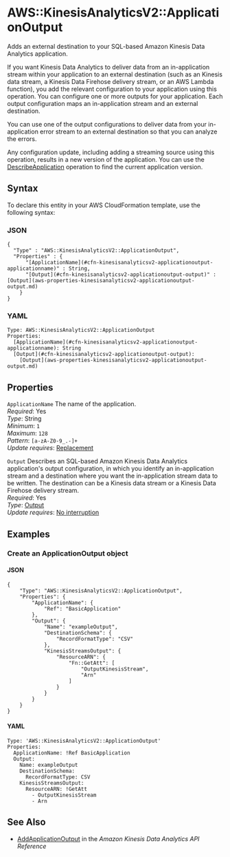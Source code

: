 # AWS::KinesisAnalyticsV2::ApplicationOutput<a name="aws-resource-kinesisanalyticsv2-applicationoutput"></a>

Adds an external destination to your SQL\-based Amazon Kinesis Data Analytics application\.

If you want Kinesis Data Analytics to deliver data from an in\-application stream within your application to an external destination \(such as an Kinesis data stream, a Kinesis Data Firehose delivery stream, or an AWS Lambda function\), you add the relevant configuration to your application using this operation\. You can configure one or more outputs for your application\. Each output configuration maps an in\-application stream and an external destination\.

 You can use one of the output configurations to deliver data from your in\-application error stream to an external destination so that you can analyze the errors\. 

 Any configuration update, including adding a streaming source using this operation, results in a new version of the application\. You can use the [DescribeApplication](https://docs.aws.amazon.com/kinesisanalytics/latest/apiv2/API_DescribeApplication.html) operation to find the current application version\.

## Syntax<a name="aws-resource-kinesisanalyticsv2-applicationoutput-syntax"></a>

To declare this entity in your AWS CloudFormation template, use the following syntax:

### JSON<a name="aws-resource-kinesisanalyticsv2-applicationoutput-syntax.json"></a>

```
{
  "Type" : "AWS::KinesisAnalyticsV2::ApplicationOutput",
  "Properties" : {
      "[ApplicationName](#cfn-kinesisanalyticsv2-applicationoutput-applicationname)" : String,
      "[Output](#cfn-kinesisanalyticsv2-applicationoutput-output)" : [Output](aws-properties-kinesisanalyticsv2-applicationoutput-output.md)
    }
}
```

### YAML<a name="aws-resource-kinesisanalyticsv2-applicationoutput-syntax.yaml"></a>

```
Type: AWS::KinesisAnalyticsV2::ApplicationOutput
Properties: 
  [ApplicationName](#cfn-kinesisanalyticsv2-applicationoutput-applicationname): String
  [Output](#cfn-kinesisanalyticsv2-applicationoutput-output): 
    [Output](aws-properties-kinesisanalyticsv2-applicationoutput-output.md)
```

## Properties<a name="aws-resource-kinesisanalyticsv2-applicationoutput-properties"></a>

`ApplicationName`  <a name="cfn-kinesisanalyticsv2-applicationoutput-applicationname"></a>
The name of the application\.  
*Required*: Yes  
*Type*: String  
*Minimum*: `1`  
*Maximum*: `128`  
*Pattern*: `[a-zA-Z0-9_.-]+`  
*Update requires*: [Replacement](https://docs.aws.amazon.com/AWSCloudFormation/latest/UserGuide/using-cfn-updating-stacks-update-behaviors.html#update-replacement)

`Output`  <a name="cfn-kinesisanalyticsv2-applicationoutput-output"></a>
 Describes an SQL\-based Amazon Kinesis Data Analytics application's output configuration, in which you identify an in\-application stream and a destination where you want the in\-application stream data to be written\. The destination can be a Kinesis data stream or a Kinesis Data Firehose delivery stream\.   
*Required*: Yes  
*Type*: [Output](aws-properties-kinesisanalyticsv2-applicationoutput-output.md)  
*Update requires*: [No interruption](https://docs.aws.amazon.com/AWSCloudFormation/latest/UserGuide/using-cfn-updating-stacks-update-behaviors.html#update-no-interrupt)

## Examples<a name="aws-resource-kinesisanalyticsv2-applicationoutput--examples"></a>

### Create an ApplicationOutput object<a name="aws-resource-kinesisanalyticsv2-applicationoutput--examples--Create_an_ApplicationOutput_object"></a>

#### JSON<a name="aws-resource-kinesisanalyticsv2-applicationoutput--examples--Create_an_ApplicationOutput_object--json"></a>

```
{
    "Type": "AWS::KinesisAnalyticsV2::ApplicationOutput",
    "Properties": {
        "ApplicationName": {
            "Ref": "BasicApplication"
        },
        "Output": {
            "Name": "exampleOutput",
            "DestinationSchema": {
                "RecordFormatType": "CSV"
            },
            "KinesisStreamsOutput": {
                "ResourceARN": {
                    "Fn::GetAtt": [
                        "OutputKinesisStream",
                        "Arn"
                    ]
                }
            }
        }
    }
}
```

#### YAML<a name="aws-resource-kinesisanalyticsv2-applicationoutput--examples--Create_an_ApplicationOutput_object--yaml"></a>

```
Type: 'AWS::KinesisAnalyticsV2::ApplicationOutput'
Properties:
  ApplicationName: !Ref BasicApplication
  Output:
    Name: exampleOutput
    DestinationSchema:
      RecordFormatType: CSV
    KinesisStreamsOutput:
      ResourceARN: !GetAtt 
        - OutputKinesisStream
        - Arn
```

## See Also<a name="aws-resource-kinesisanalyticsv2-applicationoutput--seealso"></a>
+  [AddApplicationOutput](https://docs.aws.amazon.com/kinesisanalytics/latest/apiv2/API_AddApplicationOutput.html) in the *Amazon Kinesis Data Analytics API Reference* 